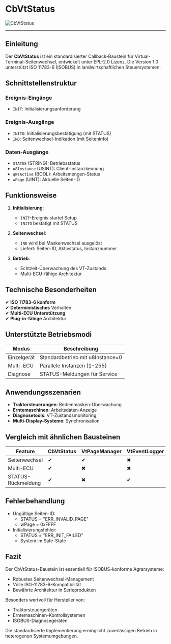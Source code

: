 # CbVtStatus

![CbVtStatus](https://user-images.githubusercontent.com/116869307/214146846-2d9f0694-b5f4-4e70-aae0-dc64540eb356.png)

* * * * * * * * * *

## Einleitung
Der **CbVtStatus** ist ein standardisierter Callback-Baustein für Virtual-Terminal-Seitenwechsel, entwickelt unter EPL-2.0 Lizenz. Die Version 1.0 unterstützt ISO 11783-6 (ISOBUS) in landwirtschaftlichen Steuersystemen.

## Schnittstellenstruktur

### **Ereignis-Eingänge**
- `INIT`: Initialisierungsanforderung

### **Ereignis-Ausgänge**
- `INITO`: Initialisierungsbestätigung (mit STATUS)
- `IND`: Seitenwechsel-Indikation (mit Seiteninfo)

### **Daten-Ausgänge**
- `STATUS` (STRING): Betriebsstatus
- `u8Instance` (USINT): Client-Instanzkennung
- `qWsActive` (BOOL): Arbeitsmengen-Status
- `wPage` (UINT): Aktuelle Seiten-ID

## Funktionsweise

1. **Initialisierung**:
   - `INIT`-Ereignis startet Setup
   - `INITO` bestätigt mit STATUS

2. **Seitenwechsel**:
   - `IND` wird bei Maskenwechsel ausgelöst
   - Liefert: Seiten-ID, Aktivstatus, Instanznummer

3. **Betrieb**:
   - Echtzeit-Überwachung des VT-Zustands
   - Multi-ECU-fähige Architektur

## Technische Besonderheiten

✔ **ISO 11783-6 konform**  
✔ **Deterministisches** Verhalten  
✔ **Multi-ECU Unterstützung**  
✔ **Plug-in-fähige** Architektur  

## Unterstützte Betriebsmodi

| Modus         | Beschreibung                     |
|---------------|----------------------------------|
| Einzelgerät   | Standardbetrieb mit u8Instance=0 |
| Multi-ECU     | Parallele Instanzen (1-255)      |
| Diagnose      | STATUS-Meldungen für Service     |

## Anwendungsszenarien

- **Traktorsteuerungen**: Bedienmasken-Überwachung
- **Erntemaschinen**: Arbeitsdaten-Anzeige
- **Diagnosetools**: VT-Zustandsmonitoring
- **Multi-Display-Systeme**: Synchronisation

## Vergleich mit ähnlichen Bausteinen

| Feature        | CbVtStatus | VtPageManager | VtEventLogger |
|---------------|------------|---------------|---------------|
| Seitenwechsel | ✔          | ✔             | ✖             |
| Multi-ECU     | ✔          | ✖             | ✖             |
| STATUS-Rückmeldung | ✔     | ✖             | ✔             |

## Fehlerbehandlung

- Ungültige Seiten-ID:
  - STATUS = "ERR_INVALID_PAGE"
  - wPage = 0xFFFF
- Initialisierungsfehler:
  - STATUS = "ERR_INIT_FAILED"
  - System im Safe-State

## Fazit

Der CbVtStatus-Baustein ist essentiell für ISOBUS-konforme Agrarsysteme:

- Robustes Seitenwechsel-Management
- Volle ISO-11783-6-Kompatibilität
- Bewährte Architektur in Serieprodukten

Besonders wertvoll für Hersteller von:
- Traktorsteuergeräten
- Erntemaschinen-Kontrollsystemen
- ISOBUS-Diagnosegeräten

Die standardisierte Implementierung ermöglicht zuverlässigen Betrieb in heterogenen Systemumgebungen.





















